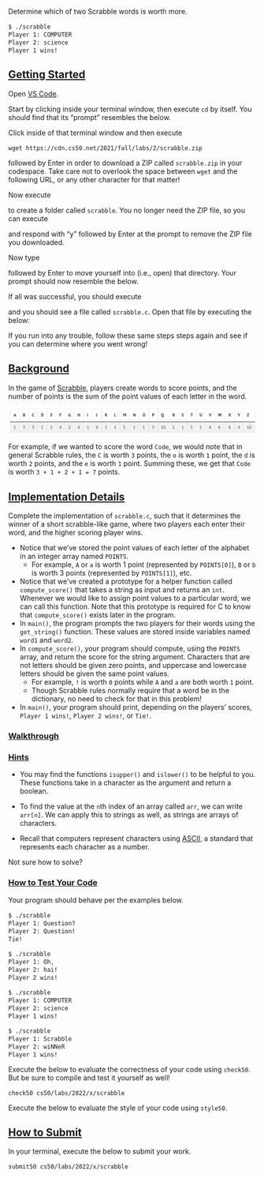 Determine which of two Scrabble words is worth more.

```
$ ./scrabble
Player 1: COMPUTER
Player 2: science
Player 1 wins!
```

## [Getting Started](https://cs50.harvard.edu/x/2022/labs/2/#getting-started)

Open [VS Code](https://code.cs50.io/).

Start by clicking inside your terminal window, then execute `cd` by itself. You should find that its “prompt” resembles the below.

Click inside of that terminal window and then execute

```
wget https://cdn.cs50.net/2021/fall/labs/2/scrabble.zip
```

followed by Enter in order to download a ZIP called `scrabble.zip` in your codespace. Take care not to overlook the space between `wget` and the following URL, or any other character for that matter!

Now execute

to create a folder called `scrabble`. You no longer need the ZIP file, so you can execute

and respond with “y” followed by Enter at the prompt to remove the ZIP file you downloaded.

Now type

followed by Enter to move yourself into (i.e., open) that directory. Your prompt should now resemble the below.

If all was successful, you should execute

and you should see a file called `scrabble.c`. Open that file by executing the below:

If you run into any trouble, follow these same steps steps again and see if you can determine where you went wrong!

## [Background](https://cs50.harvard.edu/x/2022/labs/2/#background)

In the game of [Scrabble](https://scrabble.hasbro.com/en-us/rules), players create words to score points, and the number of points is the sum of the point values of each letter in the word.

![image](images/points.png)

For example, if we wanted to score the word `Code`, we would note that in general Scrabble rules, the `C` is worth `3` points, the `o` is worth `1` point, the `d` is worth `2` points, and the `e` is worth `1` point. Summing these, we get that `Code` is worth `3 + 1 + 2 + 1 = 7` points.

## [Implementation Details](https://cs50.harvard.edu/x/2022/labs/2/#implementation-details)

Complete the implementation of `scrabble.c`, such that it determines the winner of a short scrabble-like game, where two players each enter their word, and the higher scoring player wins.

-   Notice that we’ve stored the point values of each letter of the alphabet in an integer array named `POINTS`.
    -   For example, `A` or `a` is worth 1 point (represented by `POINTS[0]`), `B` or `b` is worth 3 points (represented by `POINTS[1]`), etc.
-   Notice that we’ve created a prototype for a helper function called `compute_score()` that takes a string as input and returns an `int`. Whenever we would like to assign point values to a particular word, we can call this function. Note that this prototype is required for C to know that `compute_score()` exists later in the program.
-   In `main()`, the program prompts the two players for their words using the `get_string()` function. These values are stored inside variables named `word1` and `word2`.
-   In `compute_score()`, your program should compute, using the `POINTS` array, and return the score for the string argument. Characters that are not letters should be given zero points, and uppercase and lowercase letters should be given the same point values.
    -   For example, `!` is worth `0` points while `A` and `a` are both worth `1` point.
    -   Though Scrabble rules normally require that a word be in the dictionary, no need to check for that in this problem!
-   In `main()`, your program should print, depending on the players’ scores, `Player 1 wins!`, `Player 2 wins!`, or `Tie!`.

### [Walkthrough](https://cs50.harvard.edu/x/2022/labs/2/#walkthrough)

### [Hints](https://cs50.harvard.edu/x/2022/labs/2/#hints)

-   You may find the functions `isupper()` and `islower()` to be helpful to you. These functions take in a character as the argument and return a boolean.
    
-   To find the value at the `n`th index of an array called `arr`, we can write `arr[n]`. We can apply this to strings as well, as strings are arrays of characters.
    
-   Recall that computers represent characters using [ASCII](http://asciitable.com/), a standard that represents each character as a number.
    

Not sure how to solve?

### [How to Test Your Code](https://cs50.harvard.edu/x/2022/labs/2/#how-to-test-your-code)

Your program should behave per the examples below.

```
$ ./scrabble
Player 1: Question?
Player 2: Question!
Tie!
```

```
$ ./scrabble
Player 1: Oh,
Player 2: hai!
Player 2 wins!
```

```
$ ./scrabble
Player 1: COMPUTER
Player 2: science
Player 1 wins!
```

```
$ ./scrabble
Player 1: Scrabble
Player 2: wiNNeR
Player 1 wins!
```

Execute the below to evaluate the correctness of your code using `check50`. But be sure to compile and test it yourself as well!

```
check50 cs50/labs/2022/x/scrabble
```

Execute the below to evaluate the style of your code using `style50`.

## [How to Submit](https://cs50.harvard.edu/x/2022/labs/2/#how-to-submit)

In your terminal, execute the below to submit your work.

```
submit50 cs50/labs/2022/x/scrabble
```